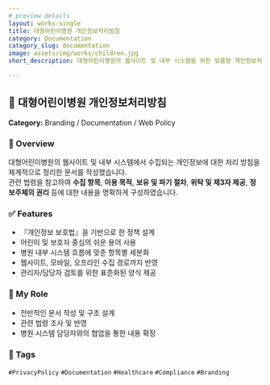 ```yaml
---
# preview details
layout: works-single
title: 대형어린이병원 개인정보처리방침
category: Documentation
category_slug: documentation
image: assets/img/works/children.jpg
short_description: 대형어린이병원의 웹사이트 및 내부 시스템을 위한 맞춤형 개인정보처리방침 문서를 설계하고 작성한 사례입니다.

---
```


## 📄 대형어린이병원 개인정보처리방침  
**Category:** Branding / Documentation / Web Policy  

### 📝 Overview  
대형어린이병원의 웹사이트 및 내부 시스템에서 수집되는 개인정보에 대한 처리 방침을 체계적으로 정리한 문서를 작성했습니다.  
관련 법령을 참고하여 **수집 항목**, **이용 목적**, **보유 및 파기 절차**, **위탁 및 제3자 제공**, **정보주체의 권리** 등에 대한 내용을 명확하게 구성하였습니다.

### ✅ Features  
- 『개인정보 보호법』을 기반으로 한 정책 설계  
- 어린이 및 보호자 중심의 쉬운 용어 사용  
- 병원 내부 시스템 흐름에 맞춘 항목별 세분화  
- 웹사이트, 모바일, 오프라인 수집 경로까지 반영  
- 관리자/담당자 검토를 위한 표준화된 양식 제공  

### 🙋 My Role  
- 전반적인 문서 작성 및 구조 설계  
- 관련 법령 조사 및 반영  
- 병원 시스템 담당자와의 협업을 통한 내용 확정  

### 🔖 Tags  
`#PrivacyPolicy` `#Documentation` `#Healthcare` `#Compliance` `#Branding`
